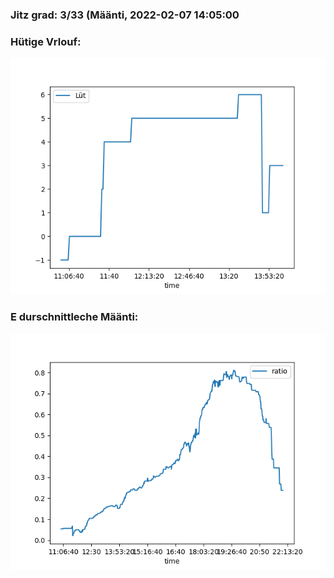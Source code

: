 ### Jitz grad: 3/33 (Määnti, 2022-02-07 14:05:00

### Hütige Vrlouf:
![Graph](Today.png)

### E durschnittleche Määnti:
![Graph](Määnti.png)
